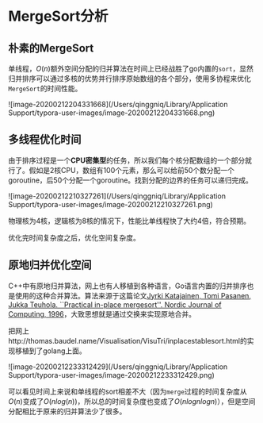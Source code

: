 # MergeSort分析

## 朴素的MergeSort

单线程，$O(n)$额外空间分配的归并算法在时间上已经战胜了go内置的`sort`，显然归并排序可以通过多核的优势并行排序原始数组的各个部分，使用多协程来优化`MergeSort`的时间性能。

![image-20200212204331668](/Users/qinggniq/Library/Application Support/typora-user-images/image-20200212204331668.png)

## 多线程优化时间

由于排序过程是一个**CPU密集型**的任务，所以我们每个核分配数组的一个部分就行了。假如是2核CPU，数组有100个元素，那么可以给前50个数分配一个goroutine，后50个分配一个goroutine。找到分配的边界的任务可以递归完成。

![image-20200212210327261](/Users/qinggniq/Library/Application Support/typora-user-images/image-20200212210327261.png)

物理核为4核，逻辑核为8核的情况下，性能比单线程快了大约4倍，符合预期。

优化完时间复杂度之后，优化空间复杂度。

## 原地归并优化空间

C++中有原地归并算法，网上也有人移植到各种语言，Go语言内置的归并排序也是使用的这种合并算法。算法来源于这篇论文[Jyrki Katajainen, Tomi Pasanen, Jukka Teuhola. ``Practical in-place mergesort''. Nordic Journal of Computing, 1996](http://akira.ruc.dk/~keld/teaching/algoritmedesign_f04/Artikler/04/Huang88.pdf)，大致思想就是通过交换来实现原地合并。

把网上http://thomas.baudel.name/Visualisation/VisuTri/inplacestablesort.html的实现移植到了golang上面。

![image-20200212233312429](/Users/qinggniq/Library/Application Support/typora-user-images/image-20200212233312429.png)

可以看见时间上来说和单线程的sort相差不大（因为`merge`过程的时间复杂度从$O(n)$变成了$O(nlog(n))$，所以总的时间复杂度也变成了$O(nlognlogn)$），但是空间分配相比于原来的归并算法少了很多。

